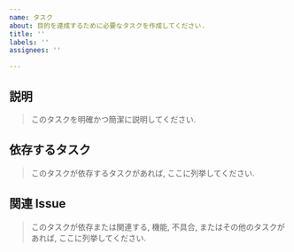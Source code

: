 ```yaml
---
name: タスク
about: 目的を達成するために必要なタスクを作成してください.
title: ''
labels: ''
assignees: ''

---
```


## 説明

> このタスクを明確かつ簡潔に説明してください.

## 依存するタスク

> このタスクが依存するタスクがあれば, ここに列挙してください.

## 関連 Issue

> このタスクが依存または関連する, 機能, 不具合, またはその他のタスクがあれば, ここに列挙してください.
